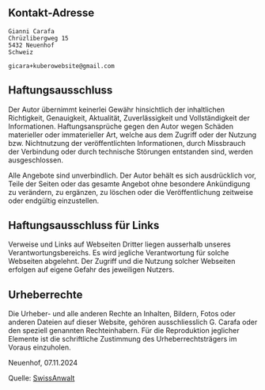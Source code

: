 ## Kontakt-Adresse

```
Gianni Carafa
Chrüzlibergweg 15
5432 Neuenhof
Schweiz

gicara+kuberowebsite@gmail.com
```
 

## Haftungsausschluss

Der Autor übernimmt keinerlei Gewähr hinsichtlich der inhaltlichen Richtigkeit, Genauigkeit, Aktualität, Zuverlässigkeit und Vollständigkeit der Informationen.
Haftungsansprüche gegen den Autor wegen Schäden materieller oder immaterieller Art, welche aus dem Zugriff oder der Nutzung bzw. Nichtnutzung der veröffentlichten Informationen, durch Missbrauch der Verbindung oder durch technische Störungen entstanden sind, werden ausgeschlossen.

Alle Angebote sind unverbindlich. Der Autor behält es sich ausdrücklich vor, Teile der Seiten oder das gesamte Angebot ohne besondere Ankündigung zu verändern, zu ergänzen, zu löschen oder die Veröffentlichung zeitweise oder endgültig einzustellen.

 

## Haftungsausschluss für Links

Verweise und Links auf Webseiten Dritter liegen ausserhalb unseres Verantwortungsbereichs. Es wird jegliche Verantwortung für solche Webseiten abgelehnt. Der Zugriff und die Nutzung solcher Webseiten erfolgen auf eigene Gefahr des jeweiligen Nutzers.

 

## Urheberrechte

Die Urheber- und alle anderen Rechte an Inhalten, Bildern, Fotos oder anderen Dateien auf dieser Website, gehören ausschliesslich G. Carafa oder den speziell genannten Rechteinhabern. Für die Reproduktion jeglicher Elemente ist die schriftliche Zustimmung des Urheberrechtsträgers im Voraus einzuholen.

 

Neuenhof, 07.11.2024

Quelle: [SwissAnwalt](https://www.swissanwalt.ch/)